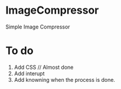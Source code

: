 # ImageCompressor
Simple Image Compressor

# To do
1. Add CSS // Almost done
2. Add interupt
3. Add knowning when the process is done.
